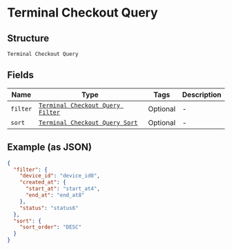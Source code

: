 
# Terminal Checkout Query

## Structure

`Terminal Checkout Query`

## Fields

| Name | Type | Tags | Description |
|  --- | --- | --- | --- |
| `filter` | [`Terminal Checkout Query Filter`](../../doc/models/terminal-checkout-query-filter.md) | Optional | - |
| `sort` | [`Terminal Checkout Query Sort`](../../doc/models/terminal-checkout-query-sort.md) | Optional | - |

## Example (as JSON)

```json
{
  "filter": {
    "device_id": "device_id0",
    "created_at": {
      "start_at": "start_at4",
      "end_at": "end_at8"
    },
    "status": "status6"
  },
  "sort": {
    "sort_order": "DESC"
  }
}
```

